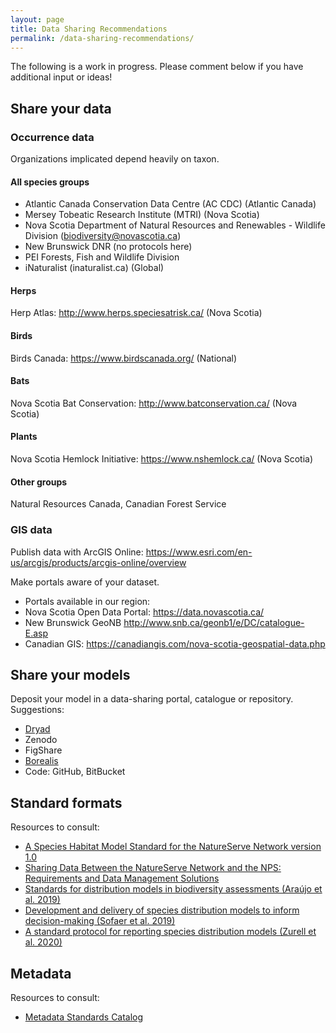 ```yaml
---
layout: page
title: Data Sharing Recommendations
permalink: /data-sharing-recommendations/
---
```


The following is a work in progress. Please comment below if you have additional input or ideas!

## Share your data

### Occurrence data
Organizations implicated depend heavily on taxon.
#### All species groups
* Atlantic Canada Conservation Data Centre (AC CDC) (Atlantic Canada)
* Mersey Tobeatic Research Institute (MTRI) (Nova Scotia)
* Nova Scotia Department of Natural Resources and Renewables - Wildlife Division (biodiversity@novascotia.ca)
* New Brunswick DNR (no protocols here)
* PEI Forests, Fish and Wildlife Division
* iNaturalist (inaturalist.ca) (Global)

#### Herps
Herp Atlas: <http://www.herps.speciesatrisk.ca/> (Nova Scotia)
#### Birds
Birds Canada: <https://www.birdscanada.org/> (National)
#### Bats
Nova Scotia Bat Conservation: <http://www.batconservation.ca/> (Nova Scotia)
#### Plants
Nova Scotia Hemlock Initiative: <https://www.nshemlock.ca/> (Nova Scotia)
#### Other groups
Natural Resources Canada, Canadian Forest Service

### GIS data
Publish data with ArcGIS Online: <https://www.esri.com/en-us/arcgis/products/arcgis-online/overview>


Make portals aware of your dataset.
* Portals available in our region:
* Nova Scotia Open Data Portal: <https://data.novascotia.ca/>
* New Brunswick GeoNB <http://www.snb.ca/geonb1/e/DC/catalogue-E.asp> 
* Canadian GIS: <https://canadiangis.com/nova-scotia-geospatial-data.php>

## Share your models
Deposit your model in a data-sharing portal, catalogue or repository.
Suggestions:
* [Dryad](https://datadryad.org/)
* Zenodo
* FigShare
* [Borealis](https://borealisdata.ca/)
* Code: GitHub, BitBucket

## Standard formats
Resources to consult:
* [A Species Habitat Model Standard for the NatureServe Network version 1.0](https://www.natureserve.org/sites/default/files/publications/files/NatureServe%20Network%20Species%20Habitat%20Model%20Standard%20%20v1.0.pdf)
* [Sharing Data Between the NatureServe Network and the NPS: Requirements and Data Management Solutions](https://www.natureserve.org/sites/default/files/final_nps_netn_report_12_28_2006_w_appendices.pdf)
* [Standards for distribution models in biodiversity assessments (Araújo et al. 2019)](https://www.science.org/doi/pdf/10.1126/sciadv.aat4858)
* [Development and delivery of species distribution models to inform decision-making (Sofaer et al. 2019)](https://academic.oup.com/bioscience/article/69/7/544/5505326)
* [A standard protocol for reporting species distribution models (Zurell et al. 2020)](https://onlinelibrary.wiley.com/doi/full/10.1111/ecog.04960)

## Metadata
Resources to consult:
* [Metadata Standards Catalog](https://rdamsc.bath.ac.uk/)